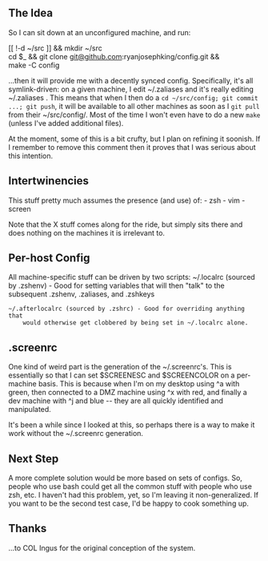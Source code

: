 The Idea
--------

So I can sit down at an unconfigured machine, and run:

[[ !-d ~/src ]] && mkdir ~/src \
    cd $_ && git clone git@github.com:ryanjosephking/config.git && \
    make -C config

...then it will provide me with a decently synced config. Specifically, it's
all symlink-driven: on a given machine, I edit ~/.zaliases and it's really
editing ~/.zaliases .  This means that when I then do a `cd ~/src/config; git
commit ...; git push`, it will be available to all other machines as soon as I
`git pull` from their ~/src/config/. Most of the time I won't even have to do
a new `make` (unless I've added additional files).

At the moment, some of this is a bit crufty, but I plan on refining it
soonish. If I remember to remove this comment then it proves that I was
serious about this intention.

Intertwinencies
---------------

This stuff pretty much assumes the presence (and use) of:
    - zsh
    - vim
    - screen

Note that the X stuff comes along for the ride, but simply sits there and does
nothing on the machines it is irrelevant to.

Per-host Config
---------------

All machine-specific stuff can be driven by two scripts:
    ~/.localrc (sourced by .zshenv) - Good for setting variables that will
        then "talk" to the subsequent .zshenv, .zaliases, and .zshkeys

    ~/.afterlocalrc (sourced by .zshrc) - Good for overriding anything that
        would otherwise get clobbered by being set in ~/.localrc alone.

.screenrc
---------

One kind of weird part is the generation of the ~/.screenrc's. This is
essentially so that I can set $SCREENESC and $SCREENCOLOR on a per-machine
basis. This is because when I'm on my desktop using ^a with green, then
connected to a DMZ machine using ^x with red, and finally a dev machine with
^j and blue -- they are all quickly identified and manipulated.

It's been a while since I looked at this, so perhaps there is a way to make it
work without the ~/.screenrc generation.

Next Step
---------

A more complete solution would be more based on sets of configs. So, people
who use bash could get all the common stuff with people who use zsh, etc. I
haven't had this problem, yet, so I'm leaving it non-generalized. If you want
to be the second test case, I'd be happy to cook something up.

Thanks
------

...to COL Ingus for the original conception of the system.
